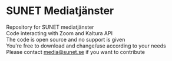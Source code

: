 # SUNET Mediatjänster
Repository for SUNET mediatjänster  
Code interacting with Zoom and Kaltura API  
The code is open source and no support is given  
You're free to download and change/use according to your needs  
Please contact <media@sunet.se> if you want to contribute     
